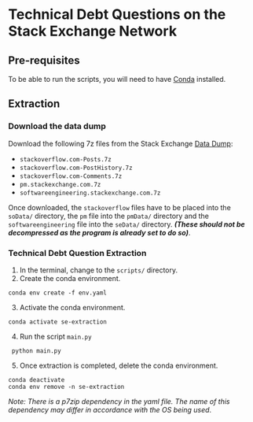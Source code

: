 # Technical Debt Questions on the Stack Exchange Network
## Pre-requisites
To be able to run the scripts, you will need to have [Conda](https://docs.conda.io/projects/conda/en/stable/user-guide/install/index.html) installed.
## Extraction
### Download the data dump
Download the following 7z files from the Stack Exchange [Data Dump](https://archive.org/details/stackexchange):
* `stackoverflow.com-Posts.7z`
* `stackoverflow.com-PostHistory.7z`
* `stackoverflow.com-Comments.7z`
* `pm.stackexchange.com.7z`
* `softwareengineering.stackexchange.com.7z`

Once downloaded, the `stackoverflow` files have to be placed into the `soData/` directory, the `pm` file into the `pmData/` directory and the `softwareengineering` file into the `seData/` directory.
**_(These should not be decompressed as the program is already set to do so)_**.

### Technical Debt Question Extraction
1. In the terminal, change to the `scripts/` directory.
2. Create the conda environment. 

```
conda env create -f env.yaml
``` 

3. Activate the conda environment.

```
conda activate se-extraction
```

4. Run the script `main.py`
```
 python main.py
```
5. Once extraction is completed, delete the conda environment.
```
conda deactivate
conda env remove -n se-extraction
```

_Note: There is a p7zip dependency in the yaml file. The name of this dependency may differ in accordance with the OS being used_.
